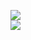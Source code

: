 [![](https://img.shields.io/badge/Made%20With-Github%20Spray-lightgrey.svg?style=for-the-badge&logo=github)](https://github.com/Annihil/github-spray#15765)  
[![](https://i.imgur.com/2DrTn0Z.gif)](https://github.com/Annihil/github-spray)